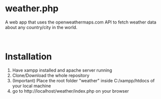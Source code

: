 # weather.php
 A web app that uses the openweathermaps.com API to fetch weather data about any country/city in the world.
 
 <br>
 

Installation
============
1. Have xampp installed and apache server running
2. Clone/Download the whole repository
3. (Important) Place the root folder "weather" inside C:/xampp/htdocs of your local machine
4. go to http://localhost/weather/index.php on your browser
